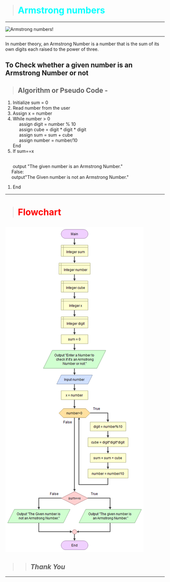 ># <span style="color:cyan">Armstrong numbers </span>
---
![Armstrong numbers!](https://i.ytimg.com/vi/OvANihsVDI8/maxresdefault.jpg)

---
<p> In number theory, an Armstrong Number is a number that is the sum of its own digits each raised to the power of three.</p>

## **To Check whether a given number is an Armstrong Number or not**

> ## __Algorithm or Pseudo Code__ -
 
 1. Initialize sum = 0
 1. Read number from the user
 1. Assign x = number
 1. While number > 0<br />
&nbsp; &nbsp; &nbsp;assign digit = number % 10<br>
 &nbsp; &nbsp; &nbsp;assign cube = digit * digit * digit<br>
  &nbsp; &nbsp; &nbsp;assign sum = sum + cube<br>
   &nbsp; &nbsp; &nbsp;assign number = number/10 <br>
    End <br>
 1. If sum==x 
 <br>
  &nbsp; &nbsp; &nbsp; output "The given number is an Armstrong Number."<br>
    &nbsp; &nbsp; &nbsp;False:<br>
    &nbsp; &nbsp; &nbsp;output"The Given number is not an Armstrong Number."<br>
    
1. End <br>
 ---
># <span style="color:red">Flowchart</span>

![Armstrong number!](m2.png)
---
>>## __*Thank You*__
--- 

 
    

